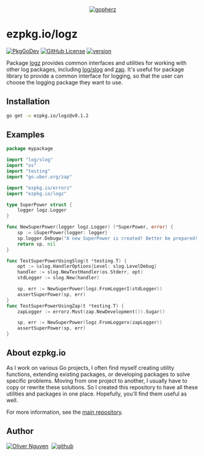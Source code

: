 <div align="center">

[![gopherz](https://ezpkg.io/_/gopherz.svg)](https://ezpkg.io)

</div>

# ezpkg.io/logz

[![PkgGoDev](https://pkg.go.dev/badge/ezpkg.io/logz)](https://pkg.go.dev/ezpkg.io/logz)
[![GitHub License](https://img.shields.io/github/license/ezpkg/logz)](https://github.com/ezpkg/logz/tree/main/LICENSE)
[![version](https://img.shields.io/github/v/tag/ezpkg/logz?label=version)](https://pkg.go.dev/ezpkg.io/logz?tab=versions)

Package [logz](https://pkg.go.dev/ezpkg.io/logz) provides common interfaces and utilities for working with other log packages, including [log/slog](https://pkg.go.dev/log/slog) and [zap](https://pkg.go.dev/go.uber.org/zap). It's useful for package library to provide a common interface for logging, so that the user can choose the logging package they want to use.

## Installation

```sh
go get -u ezpkg.io/logz@v0.1.2
```

## Examples

```go
package mypackage

import "log/slog"
import "os"
import "testing"
import "go.uber.org/zap"

import "ezpkg.io/errorz"
import "ezpkg.io/logz"

type SuperPower struct {
	logger logz.Logger
}

func NewSuperPower(logger logz.Logger) (*SuperPower, error) {
	sp := &SuperPower{logger: logger}
	sp.logger.Debugw("A new SuperPower is created! Better be prepared! 🔥")
	return sp, nil
}

func TestSuperPowerUsingSlog(t *testing.T) {
	opt := &slog.HandlerOptions{Level: slog.LevelDebug}
	handler := slog.NewTextHandler(os.Stderr, opt)
	stdLogger := slog.New(handler)

	sp, err := NewSuperPower(logz.FromLoggerI(stdLogger))
	assertSuperPower(sp, err)
}
func TestSuperPowerUsingZap(t *testing.T) {
	zapLogger := errorz.Must(zap.NewDevelopment()).Sugar()

	sp, err := NewSuperPower(logz.FromLoggerx(zapLogger))
	assertSuperPower(sp, err)
}
```

## About ezpkg.io

As I work on various Go projects, I often find myself creating utility functions, extending existing packages, or developing packages to solve specific problems. Moving from one project to another, I usually have to copy or rewrite these solutions. So I created this repository to have all these utilities and packages in one place. Hopefully, you'll find them useful as well.

For more information, see the [main repository](https://github.com/ezpkg/ezpkg).

## Author

[![Oliver Nguyen](https://olivernguyen.io/_/badge.svg)](https://olivernguyen.io)&nbsp;&nbsp;[![github](https://img.shields.io/badge/GitHub-100000?style=for-the-badge&logo=github&logoColor=white)](https://github.com/iOliverNguyen)
